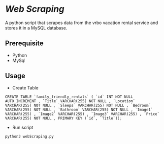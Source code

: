 # _Web Scraping_ #

A python script that scrapes data from the vrbo vacation rental service and stores it in a MySQL database.

## Prerequisite ##

- Python
- MySql

## Usage ##

- Create Table

``
CREATE TABLE `family_friendly_rentals` ( `id` INT NOT NULL AUTO_INCREMENT , `Title` VARCHAR(255) NOT NULL , `Location` VARCHAR(255) NOT NULL , `Sleeps` VARCHAR(255) NOT NULL , `Bedroom` VARCHAR(255) NOT NULL , `Bathroom` VARCHAR(255) NOT NULL , `Image1` VARCHAR(255) , `Image2` VARCHAR(255) , `Image3` VARCHAR(255) , `Price` VARCHAR(255) NOT NULL , PRIMARY KEY (`id`, `Title`));
``

- Run script

```sh
python3 webScraping.py
```
